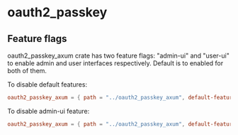 # oauth2_passkey



## Feature flags

oauth2_passkey_axum crate has two feature flags:
"admin-ui" and "user-ui" to enable admin and user interfaces respectively. Default is to enabled for both of them.

To disable default features:

```toml
oauth2_passkey_axum = { path = "../oauth2_passkey_axum", default-features = false, features = [] }
```

To disable admin-ui feature:

```toml
oauth2_passkey_axum = { path = "../oauth2_passkey_axum", default-features = false, features = ["user-ui"] }
```
